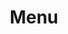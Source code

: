 ---
layout: key-value
title: Menu

header:
  title: false
footer: 
  social: false 

permalink: /menu/

list:
- name: "Me"
  items:
    - name: "About"
      label: "Me"
      link:
        internal: /about/
    - name: "Ideas"
      label: "💡"
      link:
        internal: /ideas/
    - name: "Now"
      label: "What’s new?"
      link:
        internal: /now/
- name: "My blog"
  items:
    - name: "All posts"
      collection: "allPosts"
      link:
        internal: /all/
    - name: "Writing"
      collection: "blogpost"
      link:
        internal: /blogposts/
    - name: "Weeknotes"
      collection: "weeknote"
      link:
        internal: /weeknotes/
    - name: "Notes"
      collection: "note"
      link:
        internal: /notes/
    - name: "Lists"
      collection: "list"
      link:
        internal: /lists/
    - name: "Photos"
      collection: "photo"
      link:
        internal: /photos/
    - name: "Music"
      collection: "music"
      link:
        internal: /music/
    - name: "Games"
      collection: "game"
      link:
        internal: /games/
    - name: "Replies"
      collection: "reply"
      link:
        internal: /replies/
    - name: "Reposts"
      collection: "share"
      link:
        internal: /reposts/
- name: "Subscribe"
  items:
    - name: "RSS feeds"
      label: "10 feeds"
      link:
        internal: /feeds/
- name: "Other"
  items:
    - name: "Goals"
      label: "🎯"
      link:
        internal: /goals/
    - name: "Wishlist"
      label: "🛒"
      link:
        internal: /wishlist/
- name: "Elsewhere"
  items:
    - name: "Mastodon"
      label: "@johnpeart@mastodon.social"
      link:
        external: https://mastodon.social/@johnpeart
    - name: "Bluesky"
      label: "@johnpe.art"
      link:
        external: https://bsky.app/profile/johnpe.art
    - name: "LinkedIn"
      label: "@jrpeart"
      link:
        external: https://linkedin.com/in/jrpeart
    - name: "Github"
      label: "@johnpeart"
      link:
        external: https://github.com/johnpeart
---